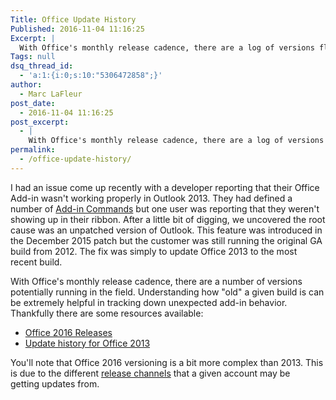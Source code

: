 ```yaml
---
Title: Office Update History
Published: 2016-11-04 11:16:25
Excerpt: |
  With Office's monthly release cadence, there are a log of versions floating out in the field. Understanding how "old" a given buid is can be extremely helpful in tracking down unexpected add-in behavior. Thankfully there are some resources available.
Tags: null
dsq_thread_id:
  - 'a:1:{i:0;s:10:"5306472858";}'
author:
  - Marc LaFleur
post_date:
  - 2016-11-04 11:16:25
post_excerpt:
  - |
    With Office's monthly release cadence, there are a log of versions floating out in the field. Understanding how "old" a given buid is can be extremely helpful in tracking down unexpected add-in behavior. Thankfully there are some resources available.
permalink:
  - /office-update-history/
---
```

I had an issue come up recently with a developer reporting that their Office Add-in wasn't working properly in Outlook 2013. They had defined a number of <a href="https://dev.office.com/docs/add-ins/outlook/add-in-commands-for-outlook">Add-in Commands</a> but one user was reporting that they weren't showing up in their ribbon. After a little bit of digging, we uncovered the root cause was an unpatched version of Outlook. This feature was introduced in the December 2015 patch but the customer was still running the original GA build from 2012. The fix was simply to update Office 2013 to the most recent build.

With Office's monthly release cadence, there are a number of versions potentially running in the field. Understanding how "old" a given build is can be extremely helpful in tracking down unexpected add-in behavior. Thankfully there are some resources available:
<ul>
 	<li><a href="https://technet.microsoft.com/en-us/office/mt465751">Office 2016 Releases</a></li>
 	<li><a href="https://support.office.com/en-us/article/Update-history-for-Office-2013-19214f38-85b7-4734-b2f8-a6a598bb0117?ui=en-US&amp;rs=en-US&amp;ad=US&amp;fromAR=1">Update history for Office 2013</a></li>
</ul>
You'll note that Office 2016 versioning is a bit more complex than 2013. This is due to the different <a href="https://technet.microsoft.com/library/mt455210.aspx">release channels</a> that a given account may be getting updates from.
